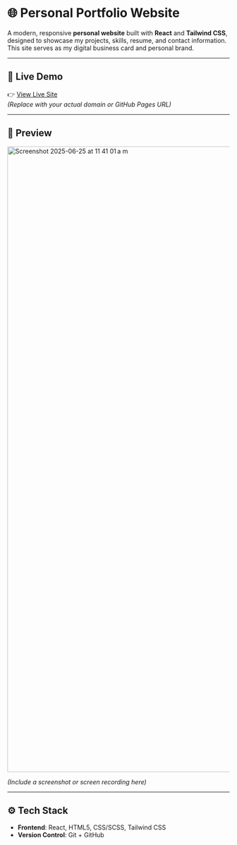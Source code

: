 # 🌐 Personal Portfolio Website

A modern, responsive **personal website** built with **React** and **Tailwind CSS**, designed to showcase my projects, skills, resume, and contact information. This site serves as my digital business card and personal brand.

---

## 🚀 Live Demo

👉 [View Live Site](https://AlejandroDeLaRocha.com)  
_(Replace with your actual domain or GitHub Pages URL)_

---

## 📸 Preview

<img width="1419" alt="Screenshot 2025-06-25 at 11 41 01 a m" src="https://github.com/user-attachments/assets/04060e05-87a3-4f92-876f-1e166989cb06" />

_(Include a screenshot or screen recording here)_

---

## ⚙️ Tech Stack

- **Frontend**: React, HTML5, CSS/SCSS, Tailwind CSS
- **Version Control**: Git + GitHub
